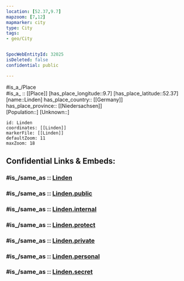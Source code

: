 ```yaml
---
location: [52.37,9.7] 
mapzoom: [7,12] 
mapmarker: city 
type: City
tags:
- geo/City


SpocWebEntityId: 32025
isDeleted: false
confidential: public

---
```

#is_a_/Place  
#is_a_ :: [[Place]] 
[has_place_longitude::9.7] 
[has_place_latitude::52.37] 
[name::Linden] 
has_place_country:: [[Germany]]  
has_place_province:: [[Niedersachsen]]  
[Population::] 
[Unknown::] 


```leaflet
id: Linden
coordinates: [[Linden]] 
markerFile: [[Linden]] 
defaultZoom: 11 
maxZoom: 18
```


## Confidential Links & Embeds: 

### #is_/same_as :: [Linden](/_Standards/Earth/Continent/Europe/Europe~Central/Germany/Germany~West/Niedersachsen/counties~Niedersachsen/Region_Hannover/cities~Region_Hannover/Hannover/boroughs~Hannover/Linden.md) 

### #is_/same_as :: [Linden.public](/_public/Earth/Continent/Europe/Europe~Central/Germany/Germany~West/Niedersachsen/counties~Niedersachsen/Region_Hannover/cities~Region_Hannover/Hannover/boroughs~Hannover/Linden.public.md) 

### #is_/same_as :: [Linden.internal](/_internal/Earth/Continent/Europe/Europe~Central/Germany/Germany~West/Niedersachsen/counties~Niedersachsen/Region_Hannover/cities~Region_Hannover/Hannover/boroughs~Hannover/Linden.internal.md) 

### #is_/same_as :: [Linden.protect](/_protect/Earth/Continent/Europe/Europe~Central/Germany/Germany~West/Niedersachsen/counties~Niedersachsen/Region_Hannover/cities~Region_Hannover/Hannover/boroughs~Hannover/Linden.protect.md) 

### #is_/same_as :: [Linden.private](/_private/Earth/Continent/Europe/Europe~Central/Germany/Germany~West/Niedersachsen/counties~Niedersachsen/Region_Hannover/cities~Region_Hannover/Hannover/boroughs~Hannover/Linden.private.md) 

### #is_/same_as :: [Linden.personal](/_personal/Earth/Continent/Europe/Europe~Central/Germany/Germany~West/Niedersachsen/counties~Niedersachsen/Region_Hannover/cities~Region_Hannover/Hannover/boroughs~Hannover/Linden.personal.md) 

### #is_/same_as :: [Linden.secret](/_secret/Earth/Continent/Europe/Europe~Central/Germany/Germany~West/Niedersachsen/counties~Niedersachsen/Region_Hannover/cities~Region_Hannover/Hannover/boroughs~Hannover/Linden.secret.md)

